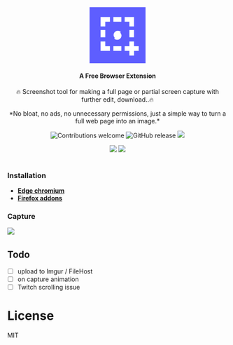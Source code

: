 <div align="center">
  <img src="public/icons/icon128.png"><br /><br />

  <h4 style="margin-top:0">A Free  Browser Extension</h4>
  <p>🔥 Screenshot tool for making a full page or partial screen capture with further edit, download..🔥</p>

  <p>*No bloat, no ads, no unnecessary permissions, just a simple way to turn a full web page into an image.*</p>

  ![Contributions welcome](https://img.shields.io/badge/contributions-welcome-brightgreen) ![GitHub release](https://img.shields.io/github/release/Chromo-lib/detector/all?logo=GitHub) ![](https://badgen.net/github/license/Chromo-lib/detector)

</div>

<p align="center">
  <a href="https://addons.mozilla.org/en-US/firefox/addon/detector/" rel="nofollow">
    <img src="https://i.imgur.com/kMH6r1a.png" style="max-width:100%;"></a>

  <a href="https://microsoftedge.microsoft.com/addons/detail/mejanpidfmphlmlefkamaklajbcaoebc" rel="nofollow">
    <img src="https://i.imgur.com/n49Wiu2.png" style="max-width:100%;"></a>
  <br><br>
</p>

### Installation
- **[Edge chromium](https://microsoftedge.microsoft.com/addons/detail/detector/mejanpidfmphlmlefkamaklajbcaoebc)**
- **[Firefox addons](https://addons.mozilla.org/en-US/firefox/addon/detector/)**

### Capture
![](capture2.png)

## Todo
- [ ] upload to Imgur / FileHost
- [ ] on capture animation
- [ ] Twitch scrolling issue

# License
MIT
